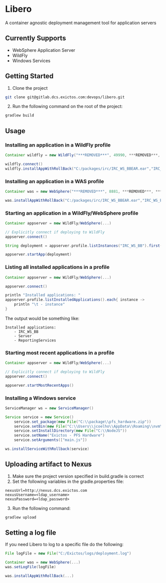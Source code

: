 # Libero

A container agnostic deployment management tool for application servers

## Currently Supports
 * WebSphere Application Server
 * WildFly
 * Windows Services

## Getting Started

1. Clone the project
```sh
git clone git@gitlab.dcs.exictos.com:devops/libero.git
```

2. Run the following command on the root of the project:
```sh
gradlew build
```

## Usage

### Installing an application in a WildFly profile

```groovy
Container wildfly = new WildFly("***REMOVED***", 49990, ***REMOVED***, ***REMOVED***.toCharArray())

wildfly.connect()
wildfly.installAppWithRollBack("C:/packages/irc/IRC_WS_BBEAR.ear","IRC_WS_BB")
```

### Installing an application in a WAS profile

```groovy
Container was = new WebSphere("***REMOVED***", 8881, ***REMOVED***, ***REMOVED***.toCharArray(), "C:/IBM/WebSphere/AppServer/bin/wsadmin.bat")

was.installAppWithRollBack("C:/packages/irc/IRC_WS_BBEAR.ear","IRC_WS_BB")
```

### Starting an application in a WildFly/WebSphere profile

```groovy
Container appserver = new WildFly/WebSphere(...)

// Explicitly connect if deploying to WildFly
appserver.connect()

String deployment = appserver.profile.listInstances("IRC_WS_BB").first().getName()

appserver.startApp(deployment)
```

### Listing all installed applications in a profile

```groovy
Container appserver = new WildFly/WebSphere(...)

appserver.connect()

println "Installed applications: "
appserver.profile.listInstalledApplications().each{ instance ->
    println "\t - instance"
}

```
The output would be something like:
```console
Installed applications: 
    - IRC_WS_BB
    - Server
    - ReportingServices
```

### Starting most recent applications in a profile

```groovy
Container appserver = new WildFly/WebSphere(...)

// Explicitly connect if deploying to WildFly
appserver.connect()

appserver.startMostRecentApps()

```

### Installing a Windows service

```groovy
ServiceManager ws = new ServiceManager()

Service service = new Service()
    service.set_package(new File("C:\\package\\pfs_hardware.zip"))
    service.setBin(new File("C:\\Users\\jcoelho\\AppData\\Roaming\\nvm\\v6.11.2\\node.exe"))
    service.setInstallDirectory(new File("C:\\NodeJS"))
    service.setName("Exictos - PFS Hardware")
    service.setArguments(["main.js"])

ws.installServiceWithRollback(service)
```

## Uploading artifact to Nexus

1. Make sure the project version specified in build.gradle is correct
2. Set the following variables in the gradle.properties file:
```properties
nexusUrl=http://nexus.dcs.exictos.com
nexusUsername=<ldap_username>
nexusPassword=<ldap_password>
```

3. Run the following command:
```sh
gradlew upload
```

## Setting a log file

If you need Libero to log to a specific file do the following:

```groovy
File logFile = new File("C:/Exictos/logs/deployment.log")

Container was = new WebSphere(...)
was.setLogFile(logFile)

was.installAppWithRollBack(...)
```